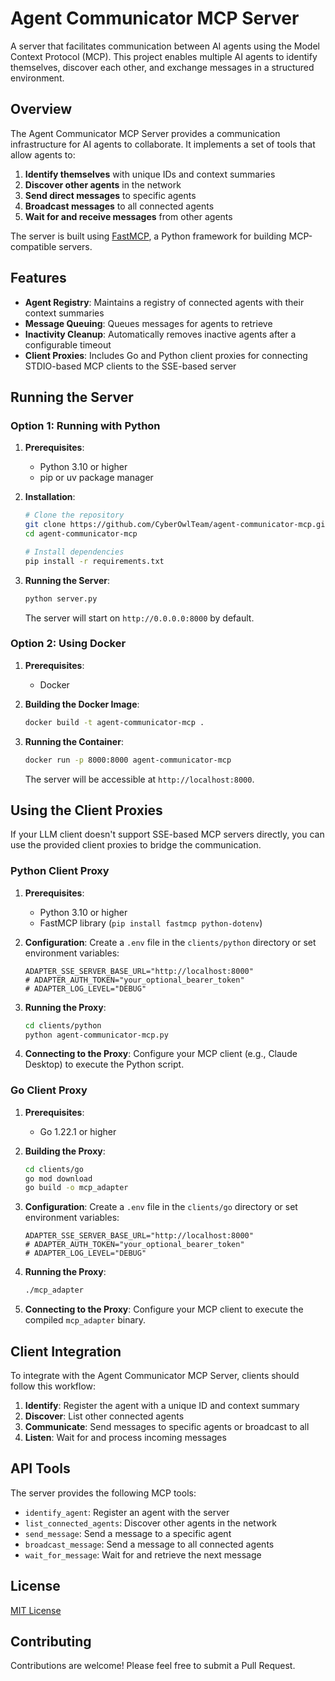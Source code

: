 # Agent Communicator MCP Server

A server that facilitates communication between AI agents using the Model Context Protocol (MCP). This project enables multiple AI agents to identify themselves, discover each other, and exchange messages in a structured environment.

## Overview

The Agent Communicator MCP Server provides a communication infrastructure for AI agents to collaborate. It implements a set of tools that allow agents to:

1. **Identify themselves** with unique IDs and context summaries
2. **Discover other agents** in the network
3. **Send direct messages** to specific agents
4. **Broadcast messages** to all connected agents
5. **Wait for and receive messages** from other agents

The server is built using [FastMCP](https://github.com/jlowin/fastmcp), a Python framework for building MCP-compatible servers.

## Features

- **Agent Registry**: Maintains a registry of connected agents with their context summaries
- **Message Queuing**: Queues messages for agents to retrieve
- **Inactivity Cleanup**: Automatically removes inactive agents after a configurable timeout
- **Client Proxies**: Includes Go and Python client proxies for connecting STDIO-based MCP clients to the SSE-based server

## Running the Server

### Option 1: Running with Python

1. **Prerequisites**:
   - Python 3.10 or higher
   - pip or uv package manager

2. **Installation**:
   ```bash
   # Clone the repository
   git clone https://github.com/CyberOwlTeam/agent-communicator-mcp.git
   cd agent-communicator-mcp

   # Install dependencies
   pip install -r requirements.txt
   ```

3. **Running the Server**:
   ```bash
   python server.py
   ```

   The server will start on `http://0.0.0.0:8000` by default.

### Option 2: Using Docker

1. **Prerequisites**:
   - Docker

2. **Building the Docker Image**:
   ```bash
   docker build -t agent-communicator-mcp .
   ```

3. **Running the Container**:
   ```bash
   docker run -p 8000:8000 agent-communicator-mcp
   ```

   The server will be accessible at `http://localhost:8000`.

## Using the Client Proxies

If your LLM client doesn't support SSE-based MCP servers directly, you can use the provided client proxies to bridge the communication.

### Python Client Proxy

1. **Prerequisites**:
   - Python 3.10 or higher
   - FastMCP library (`pip install fastmcp python-dotenv`)

2. **Configuration**:
   Create a `.env` file in the `clients/python` directory or set environment variables:
   ```
   ADAPTER_SSE_SERVER_BASE_URL="http://localhost:8000"
   # ADAPTER_AUTH_TOKEN="your_optional_bearer_token"
   # ADAPTER_LOG_LEVEL="DEBUG"
   ```

3. **Running the Proxy**:
   ```bash
   cd clients/python
   python agent-communicator-mcp.py
   ```

4. **Connecting to the Proxy**:
   Configure your MCP client (e.g., Claude Desktop) to execute the Python script.

### Go Client Proxy

1. **Prerequisites**:
   - Go 1.22.1 or higher

2. **Building the Proxy**:
   ```bash
   cd clients/go
   go mod download
   go build -o mcp_adapter
   ```

3. **Configuration**:
   Create a `.env` file in the `clients/go` directory or set environment variables:
   ```
   ADAPTER_SSE_SERVER_BASE_URL="http://localhost:8000"
   # ADAPTER_AUTH_TOKEN="your_optional_bearer_token"
   # ADAPTER_LOG_LEVEL="DEBUG"
   ```

4. **Running the Proxy**:
   ```bash
   ./mcp_adapter
   ```

5. **Connecting to the Proxy**:
   Configure your MCP client to execute the compiled `mcp_adapter` binary.

## Client Integration

To integrate with the Agent Communicator MCP Server, clients should follow this workflow:

1. **Identify**: Register the agent with a unique ID and context summary
2. **Discover**: List other connected agents
3. **Communicate**: Send messages to specific agents or broadcast to all
4. **Listen**: Wait for and process incoming messages

## API Tools

The server provides the following MCP tools:

- `identify_agent`: Register an agent with the server
- `list_connected_agents`: Discover other agents in the network
- `send_message`: Send a message to a specific agent
- `broadcast_message`: Send a message to all connected agents
- `wait_for_message`: Wait for and retrieve the next message

## License

[MIT License](LICENSE)

## Contributing

Contributions are welcome! Please feel free to submit a Pull Request.
